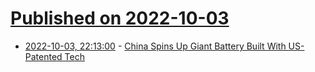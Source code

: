# [Published on 2022-10-03](index.md)

* [2022-10-03, 22:13:00](https://soylentnews.org/article.pl?sid=22/10/02/1314219&from=rss) - [China Spins Up Giant Battery Built With US-Patented Tech](https://soylentnews.org/article.pl?sid=22/10/02/1314219&from=rss)
